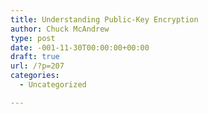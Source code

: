 ```yaml
---
title: Understanding Public-Key Encryption
author: Chuck McAndrew
type: post
date: -001-11-30T00:00:00+00:00
draft: true
url: /?p=207
categories:
  - Uncategorized

---
```

